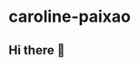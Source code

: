 # caroline-paixao
## Hi there 👋

<!--
**carolinepaixao/carolinepaixao** is a ✨ _special_ ✨ repository because its `README.md` (this file) appears on your GitHub profile.

Here are some ideas to get you started:

- 🔭 estou altualmente trabalhando como assistente administrativo
- 🌱 estou aprendendo PROGRAMAÇÃO 
- 🤔 estou buscando ajuda nos estudos
- 📫 meu linkedin é Caroline Santos
-->
